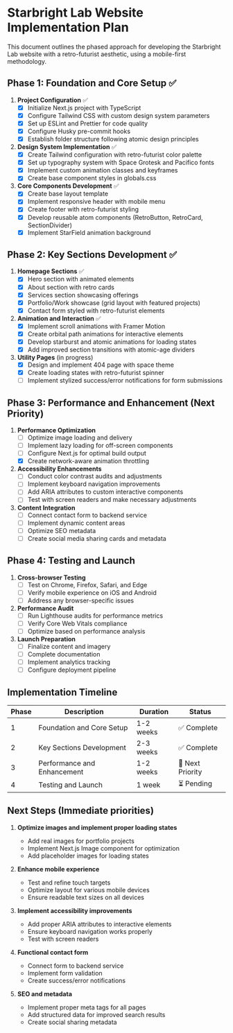 # Starbright Lab Website Implementation Plan

This document outlines the phased approach for developing the Starbright Lab website with a retro-futurist aesthetic, using a mobile-first methodology.

## Phase 1: Foundation and Core Setup ✅

1. **Project Configuration** ✅
   - [x] Initialize Next.js project with TypeScript
   - [x] Configure Tailwind CSS with custom design system parameters
   - [x] Set up ESLint and Prettier for code quality
   - [x] Configure Husky pre-commit hooks
   - [x] Establish folder structure following atomic design principles

2. **Design System Implementation** ✅
   - [x] Create Tailwind configuration with retro-futurist color palette
   - [x] Set up typography system with Space Grotesk and Pacifico fonts
   - [x] Implement custom animation classes and keyframes
   - [x] Create base component styles in globals.css

3. **Core Components Development** ✅
   - [x] Create base layout template
   - [x] Implement responsive header with mobile menu
   - [x] Create footer with retro-futurist styling
   - [x] Develop reusable atom components (RetroButton, RetroCard, SectionDivider)
   - [x] Implement StarField animation background

## Phase 2: Key Sections Development ✅

1. **Homepage Sections** ✅
   - [x] Hero section with animated elements
   - [x] About section with retro cards
   - [x] Services section showcasing offerings
   - [x] Portfolio/Work showcase (grid layout with featured projects)
   - [x] Contact form styled with retro-futurist elements

2. **Animation and Interaction** ✅
   - [x] Implement scroll animations with Framer Motion
   - [x] Create orbital path animations for interactive elements
   - [x] Develop starburst and atomic animations for loading states
   - [x] Add improved section transitions with atomic-age dividers

3. **Utility Pages** (in progress)
   - [x] Design and implement 404 page with space theme
   - [x] Create loading states with retro-futurist spinner
   - [ ] Implement stylized success/error notifications for form submissions

## Phase 3: Performance and Enhancement (Next Priority)

1. **Performance Optimization**
   - [ ] Optimize image loading and delivery
   - [ ] Implement lazy loading for off-screen components
   - [ ] Configure Next.js for optimal build output
   - [x] Create network-aware animation throttling

2. **Accessibility Enhancements**
   - [ ] Conduct color contrast audits and adjustments
   - [ ] Implement keyboard navigation improvements
   - [ ] Add ARIA attributes to custom interactive components
   - [ ] Test with screen readers and make necessary adjustments

3. **Content Integration**
   - [ ] Connect contact form to backend service
   - [ ] Implement dynamic content areas
   - [ ] Optimize SEO metadata
   - [ ] Create social media sharing cards and metadata

## Phase 4: Testing and Launch

1. **Cross-browser Testing**
   - [ ] Test on Chrome, Firefox, Safari, and Edge
   - [ ] Verify mobile experience on iOS and Android
   - [ ] Address any browser-specific issues

2. **Performance Audit**
   - [ ] Run Lighthouse audits for performance metrics
   - [ ] Verify Core Web Vitals compliance
   - [ ] Optimize based on performance analysis

3. **Launch Preparation**
   - [ ] Finalize content and imagery
   - [ ] Complete documentation
   - [ ] Implement analytics tracking
   - [ ] Configure deployment pipeline

## Implementation Timeline

| Phase | Description | Duration | Status |
|-------|-------------|----------|--------|
| 1     | Foundation and Core Setup | 1-2 weeks | ✅ Complete |
| 2     | Key Sections Development | 2-3 weeks | ✅ Complete |
| 3     | Performance and Enhancement | 1-2 weeks | 🔄 Next Priority |
| 4     | Testing and Launch | 1 week | ⏳ Pending |

## Next Steps (Immediate priorities)

1. **Optimize images and implement proper loading states**
   - Add real images for portfolio projects
   - Implement Next.js Image component for optimization
   - Add placeholder images for loading states

2. **Enhance mobile experience**
   - Test and refine touch targets
   - Optimize layout for various mobile devices
   - Ensure readable text sizes on all devices

3. **Implement accessibility improvements**
   - Add proper ARIA attributes to interactive elements
   - Ensure keyboard navigation works properly
   - Test with screen readers

4. **Functional contact form**
   - Connect form to backend service
   - Implement form validation
   - Create success/error notifications

5. **SEO and metadata**
   - Implement proper meta tags for all pages
   - Add structured data for improved search results
   - Create social sharing metadata

